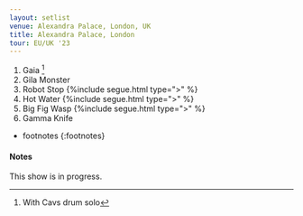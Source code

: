 ```yaml
---
layout: setlist
venue: Alexandra Palace, London, UK
title: Alexandra Palace, London
tour: EU/UK '23
---
```


1. Gaia
    [^1]
2. Gila Monster
3. Robot Stop
   {%include segue.html type=">" %}
4. Hot Water
   {%include segue.html type=">" %}
5. Big Fig Wasp
   {%include segue.html type=">" %}
6. Gamma Knife

<!--snippet-->

* footnotes
{:footnotes}
[^1]: With Cavs drum solo

#### Notes 
This show is in progress.
